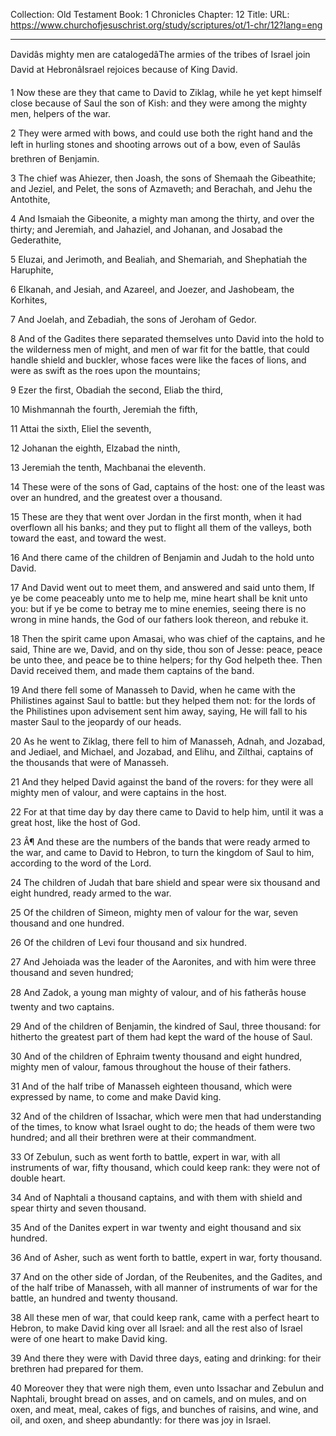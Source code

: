 Collection: Old Testament
Book: 1 Chronicles
Chapter: 12
Title: 
URL: https://www.churchofjesuschrist.org/study/scriptures/ot/1-chr/12?lang=eng

---

Davidâs mighty men are catalogedâThe armies of the tribes of Israel join David at HebronâIsrael rejoices because of King David.

1 Now these are they that came to David to Ziklag, while he yet kept himself close because of Saul the son of Kish: and they were among the mighty men, helpers of the war.

2 They were armed with bows, and could use both the right hand and the left in hurling stones and shooting arrows out of a bow, even of Saulâs brethren of Benjamin.

3 The chief was Ahiezer, then Joash, the sons of Shemaah the Gibeathite; and Jeziel, and Pelet, the sons of Azmaveth; and Berachah, and Jehu the Antothite,

4 And Ismaiah the Gibeonite, a mighty man among the thirty, and over the thirty; and Jeremiah, and Jahaziel, and Johanan, and Josabad the Gederathite,

5 Eluzai, and Jerimoth, and Bealiah, and Shemariah, and Shephatiah the Haruphite,

6 Elkanah, and Jesiah, and Azareel, and Joezer, and Jashobeam, the Korhites,

7 And Joelah, and Zebadiah, the sons of Jeroham of Gedor.

8 And of the Gadites there separated themselves unto David into the hold to the wilderness men of might, and men of war fit for the battle, that could handle shield and buckler, whose faces were like the faces of lions, and were as swift as the roes upon the mountains;

9 Ezer the first, Obadiah the second, Eliab the third,

10 Mishmannah the fourth, Jeremiah the fifth,

11 Attai the sixth, Eliel the seventh,

12 Johanan the eighth, Elzabad the ninth,

13 Jeremiah the tenth, Machbanai the eleventh.

14 These were of the sons of Gad, captains of the host: one of the least was over an hundred, and the greatest over a thousand.

15 These are they that went over Jordan in the first month, when it had overflown all his banks; and they put to flight all them of the valleys, both toward the east, and toward the west.

16 And there came of the children of Benjamin and Judah to the hold unto David.

17 And David went out to meet them, and answered and said unto them, If ye be come peaceably unto me to help me, mine heart shall be knit unto you: but if ye be come to betray me to mine enemies, seeing there is no wrong in mine hands, the God of our fathers look thereon, and rebuke it.

18 Then the spirit came upon Amasai, who was chief of the captains, and he said, Thine are we, David, and on thy side, thou son of Jesse: peace, peace be unto thee, and peace be to thine helpers; for thy God helpeth thee. Then David received them, and made them captains of the band.

19 And there fell some of Manasseh to David, when he came with the Philistines against Saul to battle: but they helped them not: for the lords of the Philistines upon advisement sent him away, saying, He will fall to his master Saul to the jeopardy of our heads.

20 As he went to Ziklag, there fell to him of Manasseh, Adnah, and Jozabad, and Jediael, and Michael, and Jozabad, and Elihu, and Zilthai, captains of the thousands that were of Manasseh.

21 And they helped David against the band of the rovers: for they were all mighty men of valour, and were captains in the host.

22 For at that time day by day there came to David to help him, until it was a great host, like the host of God.

23 Â¶ And these are the numbers of the bands that were ready armed to the war, and came to David to Hebron, to turn the kingdom of Saul to him, according to the word of the Lord.

24 The children of Judah that bare shield and spear were six thousand and eight hundred, ready armed to the war.

25 Of the children of Simeon, mighty men of valour for the war, seven thousand and one hundred.

26 Of the children of Levi four thousand and six hundred.

27 And Jehoiada was the leader of the Aaronites, and with him were three thousand and seven hundred;

28 And Zadok, a young man mighty of valour, and of his fatherâs house twenty and two captains.

29 And of the children of Benjamin, the kindred of Saul, three thousand: for hitherto the greatest part of them had kept the ward of the house of Saul.

30 And of the children of Ephraim twenty thousand and eight hundred, mighty men of valour, famous throughout the house of their fathers.

31 And of the half tribe of Manasseh eighteen thousand, which were expressed by name, to come and make David king.

32 And of the children of Issachar, which were men that had understanding of the times, to know what Israel ought to do; the heads of them were two hundred; and all their brethren were at their commandment.

33 Of Zebulun, such as went forth to battle, expert in war, with all instruments of war, fifty thousand, which could keep rank: they were not of double heart.

34 And of Naphtali a thousand captains, and with them with shield and spear thirty and seven thousand.

35 And of the Danites expert in war twenty and eight thousand and six hundred.

36 And of Asher, such as went forth to battle, expert in war, forty thousand.

37 And on the other side of Jordan, of the Reubenites, and the Gadites, and of the half tribe of Manasseh, with all manner of instruments of war for the battle, an hundred and twenty thousand.

38 All these men of war, that could keep rank, came with a perfect heart to Hebron, to make David king over all Israel: and all the rest also of Israel were of one heart to make David king.

39 And there they were with David three days, eating and drinking: for their brethren had prepared for them.

40 Moreover they that were nigh them, even unto Issachar and Zebulun and Naphtali, brought bread on asses, and on camels, and on mules, and on oxen, and meat, meal, cakes of figs, and bunches of raisins, and wine, and oil, and oxen, and sheep abundantly: for there was joy in Israel.
